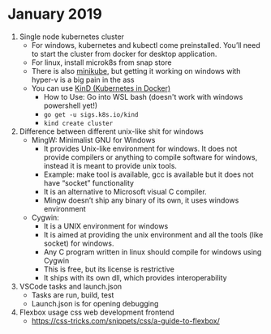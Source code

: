 # January 2019
1. Single node kubernetes cluster
   * For windows, kubernetes and kubectl come preinstalled. You’ll need to start the cluster from docker for desktop application.
   * For linux, install microk8s from snap store
   * There is also [minikube](https://kubernetes.io/docs/tasks/tools/install-minikube/), but getting it working on windows with hyper-v is a big pain in the ass
   * You can use [KinD (Kubernetes in Docker)](https://github.com/kubernetes-sigs/kind)
     * How to Use: Go into WSL bash (doesn't work with windows powershell yet!) 
     * `go get -u sigs.k8s.io/kind`
     * `kind create cluster`
2. Difference between different unix-like shit for windows
   * MingW: Minimalist GNU for Windows
     * It provides Unix-like environment for windows. It does not provide compilers or anything to compile software for windows, instead it is meant to provide unix tools.
     * Example: make tool is available, gcc is available but it does not have “socket” functionality
     * It is an alternative to Microsoft visual C compiler.
     * Mingw doesn’t ship any binary of its own, it uses windows environment
   * Cygwin: 
     * It is a UNIX environment for windows
     * It is aimed at providing the unix environment and all the tools (like socket) for windows.
     * Any C program written in linux should compile for windows using Cygwin
     * This is free, but its license is restrictive
     * It ships with its own dll, which provides interoperability
3. VSCode tasks and launch.json
   * Tasks are run, build, test
   * Launch.json is for opening debugging
4. Flexbox usage css web development frontend
   * https://css-tricks.com/snippets/css/a-guide-to-flexbox/ 

